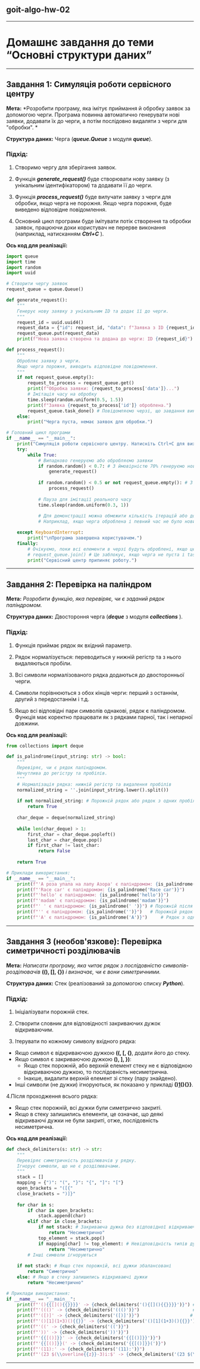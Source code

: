 ## goit-algo-hw-02

------------


# Домашнє завдання до теми “Основні структури даних”

------------


## Завдання 1: Симуляція роботи сервісного центру

**Мета:** *Розробити програму, яка імітує приймання й обробку заявок за допомогою черги.  Програма повинна автоматично генерувати нові заявки, додавати їх до черги, а потім послідовно видаляти з черги для "обробки". *

**Структура даних:** Черга (***queue.Queue*** з модуля ***queue***).

### Підхід:

1. Створимо чергу для зберігання заявок.

2. Функція ***generate_request()*** буде створювати нову заявку (з унікальним ідентифікатором) та додавати її до черги. 

3. Функція ***process_request()*** буде вилучати заявку з черги для обробки, якщо черга не порожня.  Якщо черга порожня, буде виведено відповідне повідомлення.

4. Основний цикл програми буде імітувати потік створення та обробки заявок, працюючи доки користувач не перерве виконання (наприклад, натисканням ***Ctrl+C*** ).

**Ось код для реалізації:**

````python
import queue
import time
import random
import uuid

# Створити чергу заявок
request_queue = queue.Queue()

def generate_request():
    """
    Генерує нову заявку з унікальним ID та додає її до черги.
    """
    request_id = uuid.uuid4()
    request_data = {"id": request_id, "data": f"Заявка з ID {request_id}"}
    request_queue.put(request_data)
    print(f"Нова заявка створена та додана до черги: ID {request_id}")

def process_request():
    """
    Обробляє заявку з черги.
    Якщо черга порожня, виводить відповідне повідомлення.
    """
    if not request_queue.empty():
        request_to_process = request_queue.get()
        print(f"Обробка заявки: {request_to_process['data']}...")
        # Імітація часу на обробку
        time.sleep(random.uniform(0.5, 1.5))
        print(f"Заявка {request_to_process['id']} оброблена.")
        request_queue.task_done() # Повідомляємо черзі, що завдання виконано (для join())
    else:
        print("Черга пуста, немає заявок для обробки.")

# Головний цикл програми
if __name__ == "__main__":
    print("Симуляція роботи сервісного центру. Натисніть Ctrl+C для виходу.")
    try:
        while True:
            # Випадково генеруємо або обробляємо заявки
            if random.random() < 0.7: # З ймовірністю 70% генеруємо нову заявку
                generate_request()
            
            if random.random() < 0.5 or not request_queue.empty(): # З ймовірністю 50% або якщо черга не пуста
                process_request()
            
            # Пауза для імітації реального часу
            time.sleep(random.uniform(0.3, 1))
            
            # Для демонстрації можна обмежити кількість ітерацій або додати умову виходу
            # Наприклад, якщо черга оброблена і певний час не було нових заявок

    except KeyboardInterrupt:
        print("\nПрограма завершена користувачем.")
    finally:
        # Очікуємо, поки всі елементи в черзі будуть оброблені, якщо це потрібно
        # request_queue.join() # Це заблокує, якщо черга не пуста і task_done не викликався для всіх елементів
        print("Сервісний центр припиняє роботу.")
````

------------


## Завдання 2: Перевірка на паліндром

**Мета:** *Розробити функцію, яка перевіряє, чи є заданий рядок паліндромом.*

**Структура даних:** Двостороння черга (***deque*** з модуля ***collections*** ).

### Підхід:

1. Функція приймає рядок як вхідний параметр.

2. Рядок нормалізується: переводиться у нижній регістр та з нього видаляються пробіли.

3. Всі символи нормалізованого рядка додаються до двосторонньої черги.

4. Символи порівнюються з обох кінців черги: перший з останнім, другий з передостаннім і т.д.

5. Якщо всі відповідні пари символів однакові, рядок є паліндромом. Функція має коректно працювати як з рядками парної, так і непарної довжини.

**Ось код для реалізації:**

```python
from collections import deque

def is_palindrome(input_string: str) -> bool:
    """
    Перевіряє, чи є рядок паліндромом.
    Нечутлива до регістру та пробілів.
    """
    # Нормалізація рядка: нижній регістр та видалення пробілів
    normalized_string = ''.join(input_string.lower().split())
    
    if not normalized_string: # Порожній рядок або рядок з одних пробілів вважається паліндромом
        return True
        
    char_deque = deque(normalized_string)
    
    while len(char_deque) > 1:
        first_char = char_deque.popleft()
        last_char = char_deque.pop()
        if first_char != last_char:
            return False
            
    return True

# Приклади використання:
if __name__ == "__main__":
    print(f"'А роза упала на лапу Азора' є паліндромом: {is_palindrome('А роза упала на лапу Азора')}")
    print(f"'Race car' є паліндромом: {is_palindrome('Race car')}")
    print(f"'hello' є паліндромом: {is_palindrome('hello')}")
    print(f"'madam' є паліндромом: {is_palindrome('madam')}")
    print(f"' ' є паліндромом: {is_palindrome(' ')}") # Порожній після нормалізації
    print(f"'' є паліндромом: {is_palindrome('')}")   # Порожній рядок
    print(f"'A' є паліндромом: {is_palindrome('A')}")     # Рядок з одного символу
```

------------


## Завдання 3 (необов'язкове): Перевірка симетричності розділювачів

**Мета:** *Написати програму, яка читає рядок з послідовністю символів-розділювачів* **((), [], {})** *і визначає, чи є вони симетричними.*

**Структура даних:** Стек (реалізований за допомогою списку ***Python***).

### Підхід:

1. Ініціалізувати порожній стек.

1. Створити словник для відповідності закриваючих дужок відкриваючим.

1. Ітерувати по кожному символу вхідного рядка:
- Якщо символ є відкриваючою дужкою **((, [, {)**, додати його до стеку.
- Якщо символ є закриваючою дужкою **(), ], })**:
    - Якщо стек порожній, або верхній елемент стеку не є відповідною відкриваючою дужкою, то послідовність несиметрична.
    - Інакше, видалити верхній елемент зі стеку (пару знайдено).
- Інші символи (не дужки) ігноруються, як показано у прикладі **()[1](1+3)(){}}**. 

4.Після проходження всього рядка:
- Якщо стек порожній, всі дужки були симетрично закриті.
- Якщо в стеку залишились елементи, це означає, що деякі відкриваючі дужки не були закриті, отже, послідовність несиметрична.

**Ось код для реалізації:**

```python
def check_delimiters(s: str) -> str:
    """
    Перевіряє симетричність розділювачів у рядку.
    Ігнорує символи, що не є розділювачами.
    """
    stack = []
    mapping = {")": "(", "}": "{", "]": "["}
    open_brackets = "([{"
    close_brackets = ")]}"
    
    for char in s:
        if char in open_brackets:
            stack.append(char)
        elif char in close_brackets:
            if not stack: # Закриваюча дужка без відповідної відкриваючої
                return "Несиметрично"
            top_element = stack.pop()
            if mapping[char] != top_element: # Невідповідність типів дужок
                return "Несиметрично"
        # Інші символи ігноруються
        
    if not stack: # Якщо стек порожній, всі дужки збалансовані
        return "Симетрично"
    else: # Якщо в стеку залишились відкриваючі дужки
        return "Несиметрично"

# Приклади використання:
if __name__ == "__main__":
    print(f"'(){{[](){{}}}}' -> {check_delimiters('(){[](){{}}}}')}") # Симетрично [cite: 12] (змінено для чистоти прикладу з ДЗ)
    print(f"'((()' -> {check_delimiters('((()')}")                    # Несиметрично [cite: 12]
    print(f"'([)]' -> {check_delimiters('([)]')}")                   # Несиметрично (припускаючи, що '(.' означало такий випадок)
    print(f"'()[1](1+3)(){{}}' -> {check_delimiters('()[1](1+3)(){{}}')}") # Симетрично [cite: 12]
    print(f"'((' -> {check_delimiters('((')}")                         # Несиметрично
    print(f"'))' -> {check_delimiters('))')}")                         # Несиметрично
    print(f"'{{[()]}}' -> {check_delimiters('{{[()]}}')}")               # Симетрично
    print(f"'{{[()]}}(' -> {check_delimiters('{{[()]}}(')}")             # Несиметрично
    print(f"'(11):' -> {check_delimiters('(11):')}")                   # Несиметрично (якщо дужки - частина виразу) [cite: 12]
    print(f"'(23 $(\\overline{{z}}-3)i:$' -> {check_delimiters('(23 $(\\overline{{z}}-3)i:')}") # Несиметрично (якщо дужки - частина виразу) [cite: 12]
```

------------
